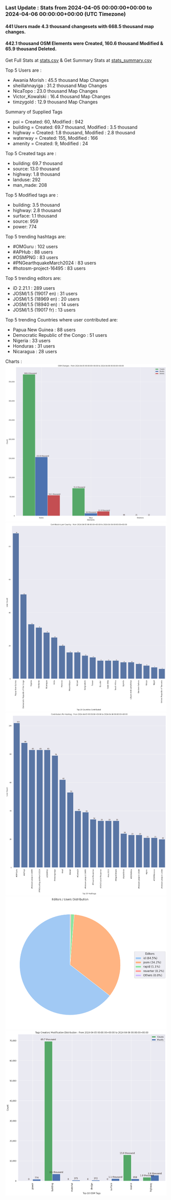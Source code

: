 ### Last Update : Stats from 2024-04-05 00:00:00+00:00 to 2024-04-06 00:00:00+00:00 (UTC Timezone)

#### 441 Users made 4.3 thousand changesets with 668.5 thousand map changes.
#### 442.1 thousand OSM Elements were Created, 160.6 thousand Modified & 65.9 thousand Deleted.
Get Full Stats at [stats.csv](/stats/hotosm/Daily/stats.csv)
 & Get Summary Stats at [stats_summary.csv](/stats/hotosm/Daily/stats_summary.csv)

Top 5 Users are : 
- Awania Morish : 45.5 thousand Map Changes
- sheillahnayiga : 31.2 thousand Map Changes
- NicaTopo : 23.0 thousand Map Changes
- Victor_Kowalski : 16.4 thousand Map Changes
- timzygold : 12.9 thousand Map Changes

Summary of Supplied Tags
- poi = Created: 60, Modified : 942
- building = Created: 69.7 thousand, Modified : 3.5 thousand
- highway = Created: 1.8 thousand, Modified : 2.8 thousand
- waterway = Created: 155, Modified : 166
- amenity = Created: 9, Modified : 24


Top 5 Created tags are :
- building: 69.7 thousand
- source: 13.0 thousand
- highway: 1.8 thousand
- landuse: 292
- man_made: 208


Top 5 Modified tags are :
- building: 3.5 thousand
- highway: 2.8 thousand
- surface: 1.1 thousand
- source: 959
- power: 774


Top 5 trending hashtags are:
- #OMGuru : 102 users
- #APHub : 88 users
- #OSMPNG : 83 users
- #PNGearthquakeMarch2024 : 83 users
- #hotosm-project-16495 : 83 users


Top 5 trending editors are:
- iD 2.21.1 : 289 users
- JOSM/1.5 (19017 en) : 31 users
- JOSM/1.5 (18969 en) : 20 users
- JOSM/1.5 (18940 en) : 14 users
- JOSM/1.5 (19017 fr) : 13 users


Top 5 trending Countries where user contributed are:
- Papua New Guinea : 88 users
- Democratic Republic of the Congo : 51 users
- Nigeria : 33 users
- Honduras : 31 users
- Nicaragua : 28 users


 Charts : 
![Alt text](./stats_osm_changes.png) 
![Alt text](./stats_users_per_country.png) 
![Alt text](./stats_users_per_hashtag.png) 
![Alt text](./stats_editors_pie_chart.png) 
![Alt text](./stats_tags.png) 
